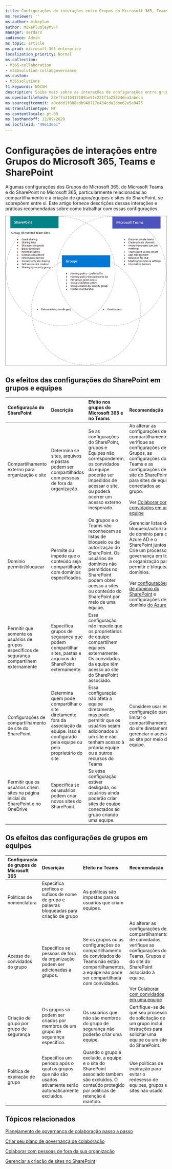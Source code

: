 ```yaml
---
title: Configurações de interações entre Grupos do Microsoft 365, Teams e SharePoint
ms.reviewer: ''
ms.author: mikeplum
author: MikePlumleyMSFT
manager: serdars
audience: Admin
ms.topic: article
ms.prod: microsoft-365-enterprise
localization_priority: Normal
ms.collection:
- M365-collaboration
- m365solution-collabgovernance
ms.custom:
- M365solutions
f1.keywords: NOCSH
description: Saiba mais sobre as interações de configurações entre grupos do Microsoft 365, Teams e SharePoint
ms.openlocfilehash: 23ef7a316417109ae51c221f1a25524dea3abeca
ms.sourcegitcommit: a0cddd1f888edb940717e434cda2dbe62e5e9475
ms.translationtype: MT
ms.contentlocale: pt-BR
ms.lasthandoff: 12/09/2020
ms.locfileid: "49613661"
---
```

# <a name="settings-interactions-between-microsoft-365-groups-teams-and-sharepoint"></a>Configurações de interações entre Grupos do Microsoft 365, Teams e SharePoint

Algumas configurações dos Grupos do Microsoft 365, do Microsoft Teams e do SharePoint no Microsoft 365, particularmente relacionadas ao compartilhamento e à criação de grupos/equipes e sites do SharePoint, se sobrepõem entre si. Este artigo fornece descrições dessas interações e práticas recomendadas sobre como trabalhar com essas configurações.

![Diagrama de Venn dos recursos do SharePoint, Teams e grupos](../media/teams-groups-sharepoint-venn.png)

## <a name="the-effects-of-sharepoint-settings-on-groups-and-teams"></a>Os efeitos das configurações do SharePoint em grupos e equipes

|Configuração do SharePoint|Descrição|Efeito nos grupos do Microsoft 365 e no Teams|Recomendação|
|:-----------------|:----------|:---------------------------------------|:-------------|
|Compartilhamento externo para organização e site|Determina se sites, arquivos e pastas podem ser compartilhados com pessoas de fora da organização.|Se as configurações do SharePoint, grupos e Equipes não corresponderem, os convidados da equipe poderão ser impedidos de acessar o site, ou poderá ocorrer um acesso externo inesperado.|Ao alterar as configurações de compartilhamento, verifique as configurações de Grupos, as configurações do Teams e as configurações de site do SharePoint para sites de equipe conectados ao grupo.<br><br> Ver [Colaborar com convidados em uma equipe](https://docs.microsoft.com/microsoft-365/solutions/collaborate-as-team)|
|Domínio permitir/bloquear|Permite ou impede que o conteúdo seja compartilhado com domínios especificados.|Os grupos e o Teams não reconhecem as listas de bloqueio ou de autorização do SharePoint. Os usuários de domínios não permitidos no SharePoint podem obter acesso a sites ou conteúdo do SharePoint por meio de uma equipe.|Gerenciar listas de bloqueio/autorização de domínio para o Azure AD e o SharePoint juntos. Crie um processo de governança em toda a organização para permitir e bloquear domínios.<br><br>Ver [configurações de domínio do SharePoint](https://docs.microsoft.com/sharepoint/restricted-domains-sharing) e configurações de domínio [do Azure AD](https://docs.microsoft.com/azure/active-directory/b2b/allow-deny-list)|
|Permitir que somente os usuários de grupos específicos de segurança compartilhem externamente|Especifica grupos de segurança que podem compartilhar sites, pastas e arquivos do SharePoint externamente.|Essa configuração não impede que os proprietários de equipe compartilhem equipes externamente. Os convidados da equipe têm acesso ao site do SharePoint associado.||
|Configurações de compartilhamento de site do SharePoint|Determina quem pode compartilhar o site diretamente fora da associação da equipe. Isso é configurado pela equipe ou pelo proprietário do site.|Essa configuração não afeta a equipe diretamente, mas pode permitir que os usuários sejam adicionados a um site e não tenham acesso à própria equipe ou a outros recursos do Teams|Considere usar essa configuração para limitar o compartilhamento do site diretamente e gerenciar o acesso ao site por meio da equipe.|
|Permitir que os usuários criem sites na página inicial do SharePoint e no OneDrive|Especifica se os usuários podem criar novos sites do SharePoint.|Se essa configuração estiver desligada, os usuários ainda poderão criar sites de equipe conectados ao grupo criando uma equipe.||

## <a name="the-effects-of-groups-settings-on-teams"></a>Os efeitos das configurações de grupos em equipes

|Configuração de grupos do Microsoft 365|Descrição|Efeito no Teams|Recomendação|
|:---------------------------|:----------|:--------------|:-------------|
|Políticas de nomenclatura|Especifica prefixos e sufixos de nome de grupo e palavras bloqueadas para criação de grupo|As políticas são impostas para os usuários que criam equipes.||
|Acesso de convidados do grupo|Especifica se pessoas de fora da organização podem ser adicionadas a grupos.|Se os grupos ou as configurações de compartilhamento de convidados do Teams não estão compartilhamentos, a equipe não pode ser compartilhada com convidados.|Ao alterar as configurações de compartilhamento de convidados, verifique as configurações do Teams, Grupos e do site do SharePoint associado à equipe.<br><br> Ver [Colaborar com convidados em uma equipe](https://docs.microsoft.com/microsoft-365/solutions/collaborate-as-team)|
|Criação de grupo por grupo de segurança|Os grupos só podem ser criados por membros de um grupo de segurança específico.|Os usuários que não são membros do grupo de segurança não poderão criar uma equipe.|Certifique-se de que seu processo de solicitação de um grupo inclui instruções para solicitar uma equipe ou um site do SharePoint.|
|Política de expiração de grupo|Especifica um período após o qual os grupos que não são usados ativamente serão automaticamente excluídos.|Quando o grupo é excluído, a equipe e o site do SharePoint associado também são excluídos. O conteúdo protegido por políticas de retenção é mantido.|Use políticas de expiração para evitar o redesesso de equipes, grupos e sites não usado.|

## <a name="related-topics"></a>Tópicos relacionados

[Planejamento de governança de colaboração passo a passo](collaboration-governance-overview.md#collaboration-governance-planning-step-by-step)

[Criar seu plano de governança de colaboração](collaboration-governance-first.md)

[Colaborar com pessoas de fora da sua organização](https://docs.microsoft.com/microsoft-365/solutions/collaborate-with-people-outside-your-organization)

[Gerenciar a criação de sites no SharePoint](https://docs.microsoft.com/sharepoint/manage-site-creation)
